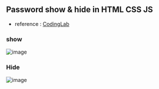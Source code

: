 ## Password show & hide in HTML CSS JS
- reference : [CodingLab](https://www.codinglabweb.com/2022/03/show-hide-password-html-css-javascript.html)

### show
![image](https://user-images.githubusercontent.com/33863016/156934047-a932e3af-eeb7-4023-91b1-f4287cddddbc.png)

### Hide
![image](https://user-images.githubusercontent.com/33863016/156934059-922200d0-a6e5-4058-b93f-1549764c333d.png)
